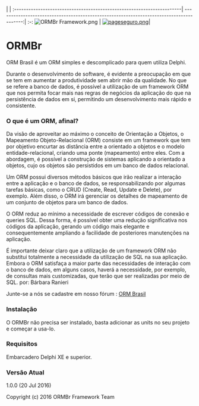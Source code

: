  |  | 
:----------------------------------------------------------------------| ----------------------------------------------------------------------------------------:| :-:
![ORMBr Framework.png](http://www.ormbr.com.br/imagens/title_logo.png)  | [![pageseguro.png](http://www.ormbr.com.br/imagens/pagseguro.png)](https://pag.ae/bglQrWD)|


# ORMBr
ORM Brasil é um ORM simples e descomplicado para quem utiliza Delphi.

Durante o desenvolvimento de software, é evidente a preocupação em que se tem em aumentar a produtividade sem abrir mão da qualidade. No que se refere a banco de dados, é possível a utilização de um framework ORM que nos permita focar mais nas regras de negócios da aplicação do que na persistência de dados em si, permitindo um desenvolvimento mais rápido e consistente.

### O que é um ORM, afinal? ###

Da visão de aproveitar ao máximo o conceito de Orientação a Objetos, o Mapeamento Objeto-Relacional (ORM) consiste em um framework que tem por objetivo encurtar as distância entre a orientado a objetos e o modelo entidade-relacional, criando uma ponte (mapeamento) entre eles. Com a abordagem, é possível a construção de sistemas aplicando a orientado a objetos, cujo os objetos são persistidos em um banco de dados relacional.

Um ORM possui diversos métodos básicos que irão realizar a interação entre a aplicação e o banco de dados, se responsabilizando por algumas tarefas básicas, como o CRUD (Create, Read, Update e Delete), por exemplo. Além disso, o ORM irá gerenciar os detalhes de mapeamento de um conjunto de objetos para um banco de dados.

O ORM reduz ao mínimo a necessidade de escrever códigos de conexão e queries SQL. Dessa forma, é possível obter uma redução significativa nos códigos da aplicação, gerando um código mais elegante e consequentemente ampliando a facilidade de posteriores manutenções na aplicação.

É importante deixar claro que a utilização de um framework ORM não substitui totalmente a necessidade da utilização de SQL na sua aplicação. Embora o ORM satisfaça a maior parte das necessidades de interação com o banco de dados, em alguns casos, haverá a necessidade, por exemplo, de consultas mais customizadas, que terão que ser realizadas por meio de SQL. 
por: Bárbara Ranieri

Junte-se a nós se cadastre em nosso fórum : [ORM Brasil](http://www.ormbr.com.br/)

### Instalação ###
O ORMBr não precisa ser instalado, basta adicionar as units no seu projeto e começar a usa-lo.

### Requisitos ###
Embarcadero Delphi XE e superior.

### Versão Atual ###
1.0.0 (20 Jul 2016)

Copyright (c) 2016 ORMBr Framework Team